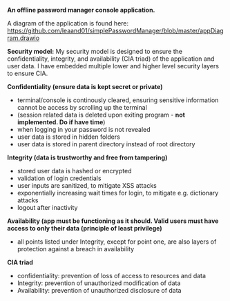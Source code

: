 **An offline password manager console application.**

A diagram of the application is found here: https://github.com/leaand01/simplePasswordManager/blob/master/appDiagram.drawio

**Security model:**
My security model is designed to ensure the confidentiality, integrity, and availability (CIA triad) of the application and user data.
I have embedded multiple lower and higher level security layers to ensure CIA.


**Confidentiality (ensure data is kept secret or private)**
- terminal/console is continously cleared, ensuring sensitive information cannot be access by scrolling up the terminal
- (session related data is deleted upon exiting program - **not implemented. Do if have time**)
- when logging in your password is not revealed
- user data is stored in hidden folders 
- user data is stored in parent directory instead of root directory

**Integrity (data is trustworthy and free from tampering)**
- stored user data is hashed or encrypted
- validation of login credentials
- user inputs are sanitized, to mitigate XSS attacks
- exponentially increasing wait times for login, to mitigate e.g. dictionary attacks
- logout after inactivity

**Availability (app must be functioning as it should. Valid users must have access to only their data (principle of least privilege)**
- all points listed under Integrity, except for point one, are also layers of protection against a breach in availability


**CIA triad**
- confidentiality: prevention of loss of access to resources and data
- Integrity: prevention of unauthorized modification of data
- Availability: prevention of unauthorized disclosure of data



